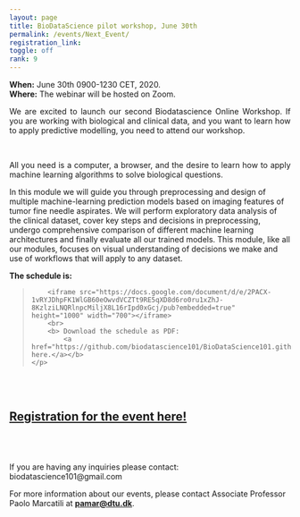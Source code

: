 ```yaml
---
layout: page
title: BioDataScience pilot workshop, June 30th
permalink: /events/Next_Event/
registration_link: 
toggle: off
rank: 9
---
```


<b>When:</b> June 30th 0900-1230 CET, 2020.
<br>
<b>Where:</b> The webinar will be hosted on Zoom. 
<br>
<p style="text-align:justify">We are excited to launch our second Biodatascience Online Workshop. If you are working with biological and clinical data, and you want to learn how to apply predictive modelling, you need to attend our workshop. </p>
 <br>
 <p style="text-align:justify">All you need is a computer, a browser, and the desire to learn how to apply machine learning algorithms to solve biological questions.</p>


In this module we will guide you through preprocessing and design of multiple machine-learning prediction models based on imaging features of tumor fine needle aspirates. We will perform exploratory data analysis of the clinical dataset, cover key steps and decisions in preprocessing, undergo comprehensive comparison of different machine learning architectures and finally evaluate all our trained models. This module, like all our modules, focuses on visual understanding of decisions we make and use of workflows that will apply to any dataset.



<b> The schedule is: </b>


<blockquote>
    <p>
     
        <iframe src="https://docs.google.com/document/d/e/2PACX-1vRYJDhpFK1WlGB60eOwvdVCZTt9RE5qXD8d6ro0ru1xZhJ-8KzlziLNQRlnpcMiljX8L16rIpd0xGcj/pub?embedded=true" height="1000" width="700"></iframe>
        <br>
        <b> Download the schedule as PDF: 
            <a                                   href="https://github.com/biodatascience101/BioDataScience101.github.io/raw/master/images/Workshop3_promo.pdf">Click here.</a></b> 
    </p>
</blockquote>


<br>
<br>

<h2><a href="https://forms.gle/zNsQGDRHEZT32AP56">Registration for the event here! </a></h2>
<br>
<br>
<br>
If you are having any inquiries please contact: biodatascience101@gmail.com



For more information about our events, please contact Associate Professor Paolo Marcatili at **pamar@dtu.dk**.



